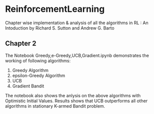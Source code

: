# ReinforcementLearning
Chapter wise implementation &amp; analysis of all the algorithms in RL : An Intoduction by Richard S. Sutton and Andrew G. Barto


## Chapter 2

The Notebook Greedy,e-Greedy,UCB,Gradient.ipynb demonstrates the working of following algorithms:
  1. Greedy Algorithm
  2. epsilon-Greedy Algorithm
  3. UCB
  4. Gradient Bandit
  
The notebook also shows the anlysis on the above algorithms with Optimistic Initial Values. Results shows that UCB outperforms all other algorithms in stationary K-armed Bandit problem.
